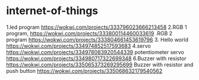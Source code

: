# internet-of-things





1.led program
https://wokwi.com/projects/333796023666213458
2.RGB 1 program,
https://wokwi.com/projects/333800114460033619
.RGB 2 program
https://wokwi.com/projects/333804661453619796
3. Hello world
https://wokwi.com/projects/334974852517593683
4.servo
https://wokwi.com/projects/334978083920544339
 potentiometer servo
https://wokwi.com/projects/334980717322699348
6.Buzzer  with resistor
https://wokwi.com/projects/335065373269295699
Buzzer with  resistor and push button
https://wokwi.com/projects/335068632179540562




